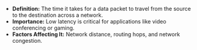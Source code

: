- **Definition:** The time it takes for a data packet to travel from the source to the destination across a network. 
- **Importance:** Low latency is critical for applications like video conferencing or gaming. 
- **Factors Affecting It:** Network distance, routing hops, and network congestion.